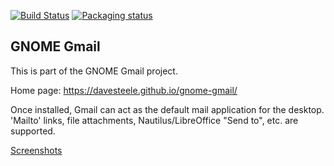 
[![Build Status](https://travis-ci.org/davesteele/gnome-gmail.svg?branch=master)](https://travis-ci.org/davesteele/gnome-gmail)
[![Packaging status](https://repology.org/badge/tiny-repos/gnome-gmail.svg)](https://repology.org/metapackage/gnome-gmail)

## GNOME Gmail

This is part of the GNOME Gmail project.

Home page: https://davesteele.github.io/gnome-gmail/

Once installed, Gmail can act as the default mail application for the desktop.
'Mailto' links, file attachments, Nautilus/LibreOffice "Send to", etc. are
supported.

[Screenshots](https://davesteele.github.io/gnome-gmail/screenshots.html)
